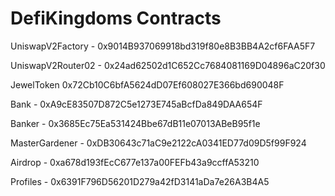 # DefiKingdoms Contracts


UniswapV2Factory - 0x9014B937069918bd319f80e8B3BB4A2cf6FAA5F7

UniswapV2Router02 - 0x24ad62502d1C652Cc7684081169D04896aC20f30

JewelToken 0x72Cb10C6bfA5624dD07Ef608027E366bd690048F

Bank - 0xA9cE83507D872C5e1273E745aBcfDa849DAA654F

Banker - 0x3685Ec75Ea531424Bbe67dB11e07013ABeB95f1e

MasterGardener - 0xDB30643c71aC9e2122cA0341ED77d09D5f99F924

Airdrop - 0xa678d193fEcC677e137a00FEFb43a9ccffA53210

Profiles - 0x6391F796D56201D279a42fD3141aDa7e26A3B4A5




